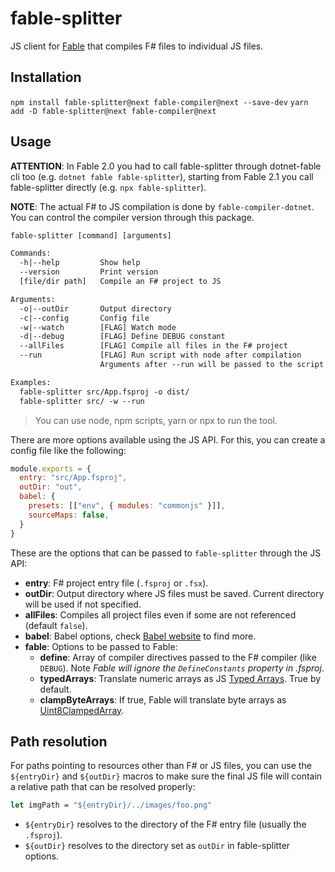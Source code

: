 # fable-splitter

JS client for [Fable](http://fable.io/) that compiles F# files to individual JS files.

## Installation

```npm install fable-splitter@next fable-compiler@next --save-dev```
```yarn add -D fable-splitter@next fable-compiler@next```

## Usage

**ATTENTION**: In Fable 2.0 you had to call fable-splitter through dotnet-fable cli too (e.g. `dotnet fable fable-splitter`), starting from Fable 2.1 you call fable-splitter directly (e.g. `npx fable-splitter`).

**NOTE**: The actual F# to JS compilation is done by `fable-compiler-dotnet`. You can control the compiler version through this package.

```txt
fable-splitter [command] [arguments]

Commands:
  -h|--help         Show help
  --version         Print version
  [file/dir path]   Compile an F# project to JS

Arguments:
  -o|--outDir       Output directory
  -c|--config       Config file
  -w|--watch        [FLAG] Watch mode
  -d|--debug        [FLAG] Define DEBUG constant
  --allFiles        [FLAG] Compile all files in the F# project
  --run             [FLAG] Run script with node after compilation
                    Arguments after --run will be passed to the script

Examples:
  fable-splitter src/App.fsproj -o dist/
  fable-splitter src/ -w --run
```

> You can use node, npm scripts, yarn or npx to run the tool.

There are more options available using the JS API. For this, you can create a config file like the following:

```js
module.exports = {
  entry: "src/App.fsproj",
  outDir: "out",
  babel: {
    presets: [["env", { modules: "commonjs" }]],
    sourceMaps: false,
  }
}
```

These are the options that can be passed to `fable-splitter` through the JS API:

- **entry**: F# project entry file (`.fsproj` or `.fsx`).
- **outDir**: Output directory where JS files must be saved. Current directory will be used if not specified.
- **allFiles**: Compiles all project files even if some are not referenced (default `false`).
- **babel**: Babel options, check [Babel website](https://babeljs.io/docs/usage/api/#options) to find more.
- **fable**: Options to be passed to Fable:
  - **define**: Array of compiler directives passed to the F# compiler (like `DEBUG`). Note _Fable will ignore the `DefineConstants` property in .fsproj_.
  - **typedArrays**: Translate numeric arrays as JS [Typed Arrays](https://developer.mozilla.org/en-US/docs/Web/JavaScript/Reference/Global_Objects/TypedArray). True by default.
  - **clampByteArrays**: If true, Fable will translate byte arrays as [Uint8ClampedArray](https://developer.mozilla.org/en-US/docs/Web/JavaScript/Reference/Global_Objects/Uint8ClampedArray).

## Path resolution

For paths pointing to resources other than F# or JS files, you can use the `${entryDir}` and `${outDir}` macros to make sure the final JS file will contain a relative path that can be resolved properly:

```fsharp
let imgPath = "${entryDir}/../images/foo.png"
```

- `${entryDir}` resolves to the directory of the F# entry file (usually the `.fsproj`).
- `${outDir}` resolves to the directory set as `outDir` in fable-splitter options.

